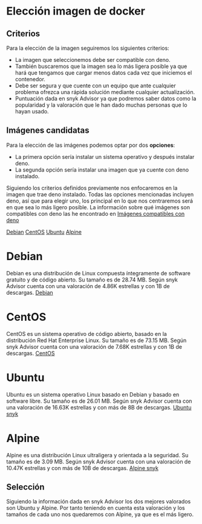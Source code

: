 # Elección imagen de docker

## Criterios

Para la elección de la imagen seguiremos los siguientes criterios:

- La imagen que seleccionemos debe ser compatible con deno.
- También buscaremos que la imagen sea lo más ligera posible ya que hará que tengamos que cargar menos datos cada vez que iniciemos el contenedor.
- Debe ser segura y que cuente con un equipo que ante cualquier problema ofrezca una rápida solución mediante cualquier actualización.
- Puntuación dada en snyk Advisor ya que podremos saber datos como la popularidad y la valoración que le han dado muchas personas que lo hayan usado.

## Imágenes candidatas

Para la elección de las imágenes podemos optar por dos **opciones**:
- La primera opción sería instalar un sistema operativo y después instalar deno.
- La segunda opción sería instalar una imagen que ya cuente con deno instalado.

Siguiendo los criterios definidos previamente nos enfocaremos en la imagen que trae deno instalado.
Todas las opciones mencionadas incluyen deno, así que para elegir uno, los principal en lo que nos centraremos será en que sea lo más ligero posible.
La información sobre qué imágenes son compatibles con deno las he encontrado en [Imágenes compatibles con deno](https://hub.docker.com/r/denoland/deno)

[Debian](https://hub.docker.com/_/debian)
[CentOS](https://hub.docker.com/_/centos)
[Ubuntu](https://hub.docker.com/_/ubuntu)
[Alpine](https://hub.docker.com/_/alpine)

# Debian

Debian es una distribución de Linux compuesta íntegramente de software gratuito y de código abierto. Su tamaño es de 28.74 MB. Según snyk Advisor cuenta con una valoración de 4.86K estrellas y con 1B de descargas. [Debian](https://snyk.io/advisor/docker/debian)

# CentOS

CentOS es un sistema operativo de código abierto, basado en la distribución Red Hat Enterprise Linux. Su tamaño es de 73.15 MB. Según snyk Advisor cuenta con una valoración de 7.68K estrellas y con 1B de descargas. [CentOS](https://snyk.io/advisor/docker/centos)

# Ubuntu

Ubuntu es un sistema operativo Linux basado en Debian y basado en software libre. Su tamaño es de 26.01 MB. Según snyk Advisor cuenta con una valoración de 16.63K estrellas y con más de 8B de descargas. [Ubuntu snyk](https://snyk.io/advisor/docker/ubuntu)

# Alpine

Alpine es una distribución Linux ultraligera y orientada a la seguridad. Su tamaño es de 3.09 MB. Según snyk Advisor cuenta con una valoración de 10.47K estrellas y con más de 10B de descargas. [Alpine snyk](https://snyk.io/advisor/docker/alpine)

## Selección

Siguiendo la información dada en snyk Advisor los dos mejores valorados son Ubuntu y Alpine. Por tanto teniendo en cuenta esta valoración y los tamaños de cada uno nos quedaremos con Alpine, ya que es el más ligero.